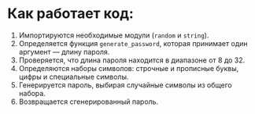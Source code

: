 # Как работает код:
1. Импортируются необходимые модули (`random` и `string`).
2. Определяется функция `generate_password`, которая принимает один аргумент — длину пароля.
3. Проверяется, что длина пароля находится в диапазоне от 8 до 32.
4. Определяются наборы символов: строчные и прописные буквы, цифры и специальные символы.
5. Генерируется пароль, выбирая случайные символы из общего набора.
6. Возвращается сгенерированный пароль.
